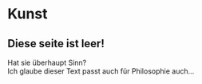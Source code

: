 # Kunst
## Diese seite ist leer!
Hat sie überhaupt Sinn?<br>
Ich glaube dieser Text passt auch für Philosophie auch...
